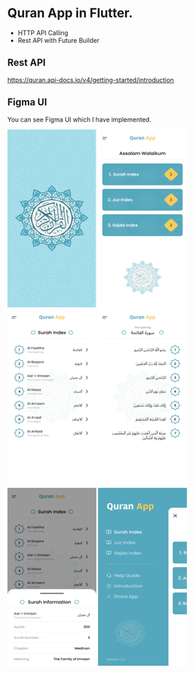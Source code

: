 # Quran App in Flutter.
- HTTP API Calling
- Rest API with Future Builder

## Rest API
https://quran.api-docs.io/v4/getting-started/introduction

## Figma UI
You can see Figma UI which I have implemented.

<div>
<img src="https://github.com/MuhammadJamalAshrafi/quran_app/blob/main/images/SplashScreen.png" width="200" height="400">
<img src="https://github.com/MuhammadJamalAshrafi/quran_app/blob/main/images/Home.png" width="200" height="400">
<img src="https://github.com/MuhammadJamalAshrafi/quran_app/blob/main/images/SurahIndex.png" width="200" height="400">
<img src="https://github.com/MuhammadJamalAshrafi/quran_app/blob/main/images/SurahDetail.png" width="200" height="400">
<img src="https://github.com/MuhammadJamalAshrafi/quran_app/blob/main/images/BottomSheet.png" width="200" height="400">
<img src="https://github.com/MuhammadJamalAshrafi/quran_app/blob/main/images/Menu.png" width="200" height="400">

</div>
